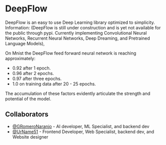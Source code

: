 # DeepFlow
DeepFlow is an easy to use Deep Learning library optimized to simplicity. Information: (DeepFlow is still under construction and is yet not available for the public through pypi. Currently implementing Convolutional Neural Networks, Recurrent Neural Networks, Deep Dreaming, and Pretrained Language Models), 

On Mnist the DeepFlow feed forward neural network is reaching approximately:
- 0.92 after 1 epoch.
- 0.96 after 2 epochs.
- 0.97 after three epochs.
- 1.0 on training data after 20 - 25 epochs.

The accumulation of these factors evidently articulate the strength and potential of the model.

## Collaborators
- [@GRomeroNaranjo](https://github.com/GRomeroNaranjo/) - AI developer, ML Specialist, and backend dev
- [@UrName51](https://github.com/UrName51/) - Frontend Developer, Web Specialist, backend dev, and Website designer
